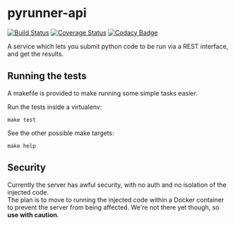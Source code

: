# pyrunner-api

[![Build Status](https://travis-ci.com/mjftw/pyrunner-api.svg?branch=master)](https://travis-ci.com/mjftw/pyrunner-api)
[![Coverage Status](https://coveralls.io/repos/github/mjftw/pyrunner-api/badge.svg?branch=master)](https://coveralls.io/github/mjftw/pyrunner-api?branch=master)
[![Codacy Badge](https://app.codacy.com/project/badge/Grade/d1fde7a229654f8e9b3852e90aa3a931)](https://www.codacy.com/manual/mjftw/pyrunner-api?utm_source=github.com&amp;utm_medium=referral&amp;utm_content=mjftw/pyrunner-api&amp;utm_campaign=Badge_Grade)

A service which lets you submit python code to be run via a REST interface, and get the results.

## Running the tests

A makefile is provided to make running some simple tasks easier.

Run the tests inside a virtualenv:

``` shell
make test
```

See the other possible make targets:

```shell
make help
```

## Security

Currently the server has awful security, with no auth and no isolation of the injected code.  
The plan is to move to running the injected code within a Docker container to prevent the server from being affected.
We're not there yet though, so **use with caution**.